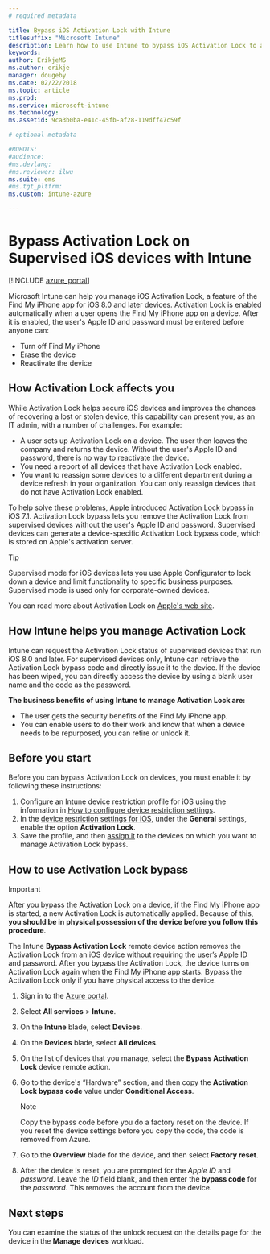 ```yaml
---
# required metadata

title: Bypass iOS Activation Lock with Intune
titlesuffix: "Microsoft Intune"
description: Learn how to use Intune to bypass iOS Activation Lock to access locked devices.
keywords:
author: ErikjeMS
ms.author: erikje
manager: dougeby
ms.date: 02/22/2018
ms.topic: article
ms.prod:
ms.service: microsoft-intune
ms.technology:
ms.assetid: 9ca3b0ba-e41c-45fb-af28-119dff47c59f

# optional metadata

#ROBOTS:
#audience:
#ms.devlang:
#ms.reviewer: ilwu
ms.suite: ems
#ms.tgt_pltfrm:
ms.custom: intune-azure

---
```


# Bypass Activation Lock on Supervised iOS devices with Intune


[!INCLUDE [azure_portal](./includes/azure_portal.md)]

Microsoft Intune can help you manage iOS Activation Lock, a feature of the Find My iPhone app for iOS 8.0 and later devices. Activation Lock is enabled automatically when a user opens the Find My iPhone app on a device. After it is enabled, the user's Apple ID and password must be entered before anyone can:

- Turn off Find My iPhone
- Erase the device
- Reactivate the device

## How Activation Lock affects you

While Activation Lock helps secure iOS devices and improves the chances of recovering a lost or stolen device, this capability can present you, as an IT admin, with a number of challenges. For example:

- A user sets up Activation Lock on a device. The user then leaves the company and returns the device. Without the user's Apple ID and password, there is no way to reactivate the device.
- You need a report of all devices that have Activation Lock enabled.
- You want to reassign some devices to a different department during a device refresh in your organization. You can only reassign devices that do not have Activation Lock enabled.

To help solve these problems, Apple introduced Activation Lock bypass in iOS 7.1. Activation Lock bypass lets you remove the Activation Lock from supervised devices without the user's Apple ID and password. Supervised devices can generate a device-specific Activation Lock bypass code, which is stored on Apple's activation server.

>[!TIP]
>Supervised mode for iOS devices lets you use Apple Configurator to lock down a device and limit functionality to specific business purposes. Supervised mode is used only for corporate-owned devices.

You can read more about Activation Lock on [Apple's web site](https://support.apple.com/HT201365).

## How Intune helps you manage Activation Lock
Intune can request the Activation Lock status of supervised devices that run iOS 8.0 and later. For supervised devices only, Intune can retrieve the Activation Lock bypass code and directly issue it to the device. If the device has been wiped, you can directly access the device by using a blank user name and the code as the password.

**The business benefits of using Intune to manage Activation Lock are:**

- The user gets the security benefits of the Find My iPhone app.
- You can enable users to do their work and know that when a device needs to be repurposed, you can retire or unlock it.

## Before you start
Before you can bypass Activation Lock on devices, you must enable it by following these instructions:

1. Configure an Intune device restriction profile for iOS using the information in [How to configure device restriction settings](/intune-azure/configure-devices/how-to-configure-device-restrictions).
2. In the [device restriction settings for iOS](device-restrictions-ios.md), under the **General** settings, enable the option **Activation Lock**.
3. Save the profile, and then [assign it](device-profile-assign.md) to the devices on which you want to manage Activation Lock bypass.


## How to use Activation Lock bypass

>[!IMPORTANT]
>After you bypass the Activation Lock on a device, if the Find My iPhone app is started, a new Activation Lock is automatically applied. Because of this, **you should be in physical possession of the device before you follow this procedure**.

The Intune **Bypass Activation Lock** remote device action removes the Activation Lock from an iOS device without requiring the user’s Apple ID and password. After you bypass the Activation Lock, the device turns on Activation Lock again when the Find My iPhone app starts. Bypass the Activation Lock only if you have physical access to the device.

1. Sign in to the [Azure portal](https://portal.azure.com).
2. Select **All services** > **Intune**.
3. On the **Intune** blade, select **Devices**.
4. On the **Devices** blade, select **All devices**.
5. On the list of devices that you manage, select the **Bypass Activation Lock** device remote action.
6. Go to the device's “Hardware” section, and then copy the **Activation Lock bypass code** value under **Conditional Access**.

    >[!NOTE]
    >Copy the bypass code before you do a factory reset on the device. If you reset the device settings before you copy the code, the code is removed from Azure.

7.	Go to the **Overview** blade for the device, and then select **Factory reset**.
8.	After the device is reset, you are prompted for the *Apple ID* and *password*. Leave the *ID* field blank, and then enter the **bypass code** for the *password*. This removes the account from the device. 


## Next steps

You can examine the status of the unlock request on the details page for the device in the **Manage devices** workload.
